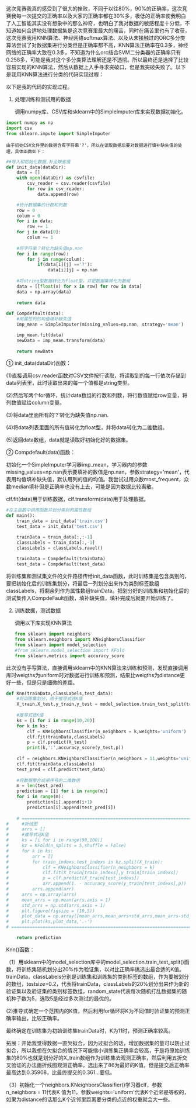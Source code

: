 这次竞赛我真的感受到了很大的挫败，不同于以往80%，90%的正确率，这次竞赛我每一次提交的正确率以及大家的正确率都在30%多，极低的正确率使我明白了人工智能其实没有想象中的那么神奇，也明白了我对数据的敏感程度十分低，不知道如何合适地处理数据集是这次竞赛里最大的痛苦，同时在痛苦里也有了收获，这次竞赛我用KNN算法、神经网络softmax算法、以及从未接触过的ORC多分类算法尝试了对数据集进行分类但是正确率都不高，KNN算法正确率在0.3多，神经网络的正确率大致在0.3多，不知道为什么orc结合SVM二分类器的正确率只有0.258多，可能是我对这个多分类算法理解还是不透彻。所以最终还是选择了比较容易实现的KNN算法，然后从数据上入手寻求突破口，但是我突破失败了。以下是我用KNN算法进行分类的代码实现过程：

以下是我的代码的实现过程。

1. 处理训练和测试用的数据

   调用numpy库、CSV库和sklearn中的SimpleImputer库来实现数据初始化。

```python
import numpy as np
import csv
from sklearn.impute import SimpleImputer
```

 	由于初始CSV文件里的数据含有字符串'?'，所以在读取数据后要对数据进行填补缺失值的处理，具体函数如下：

```python
##导入和初始化数据,补全缺省值
def init_data(dataDir):
    data = []
    with open(dataDir) as csvfile:
        csv_reader = csv.reader(csvfile)  
        for row in csv_reader:  
            data.append(row)

    #统计数据集的行数和列数
    row = 0
    colum = 0
    for i in data:
        row += 1
    for j in data[0]:
        colum += 1
     
    #将字符串？转化为缺失值np.nan
    for i in range(row):
        for j in range(colum):
            if(data[i][j] =='?'):
                data[i][j] = np.nan
     
    #将string型数据转化为float型，并把数据集转化为数组
    data = [[float(x) for x in row] for row in data]
    data = np.array(data)
    
    return data
    
def Compdefault(data):
    #用属性列的均值填补缺失值
    imp_mean = SimpleImputer(missing_values=np.nan, strategy='mean')

    imp_mean.fit(data)
    newData = imp_mean.transform(data)
    
    return newData

```

① init_data(dataDir)函数：

(1)直接调用csv.reader函数对CSV文件按行读取，将读取到的每一行依次存储到data列表里，此时读取出来的每一个值都是string类型。

(2)然后写两个for循环，统计data数组的行数和列数，将行数值赋给row变量，将列数值赋给column变量。

(3)将data里面所有的'?'转化为缺失值np.nan.

(4)将data列表里面的所有值转化为float型，并将data转化为二维数组。

(5)返回data数组，data就是读取好初始化好的数据集。

② Compdefault(data)函数：

初始化一个SimpleImputer学习器imp_mean，学习器内的参数missing_values=np.nan表示要填补的数值是np.nan，参数strategy='mean'，代表用均值填补缺失值，默认用列的值的均值。我尝试过用众数most_frequent，众数median填补但是正确率也没有上去，可能是因为数据比较离散。

clf.fit(data)用于训练数据，clf.transform(data)用于处理数据。

```python
#在主函数中调用函数并划分类别和属性数组
def main():
    train_data = init_data('train.csv')
    test_data = init_data('test.csv')                                                

    trainData = train_data[:,:-1]
    classLabels = train_data[:,-1]
    classLabels = classLabels.ravel()
    
    trainData = Compdefault(trainData)
    test_data = Compdefault(test_data)
```

将训练集和测试集文件的文件路径传给init_data函数，此时训练集是包含类别的，要把初始化后的训练集划分，将最后一列划分出来作为类别标签数组classLabels，将剩余列作为属性数组trainData。把划分好的训练集和初始化后的测试集传入CompdeFault函数，填补缺失值，填补完成后就要开始训练了。



2. 训练数据，测试数据

   调用以下库实现KNN算法

   ```python
   from sklearn import neighbors
   from sklearn.neighbors import KNeighborsClassifier
   from sklearn import model_selection
   #from sklearn.model_selection import KFold
   from sklearn.metrics import accuracy_score
   ```

此次没有手写算法，直接调用sklearn中的KNN算法来训练和预测，发现直接调用库时weigths为uniform时对数据进行训练和预测，结果比weigths为distance更好一些，但是只是细微的差距。

```python
def Knn(trainData,classLabels,test_data):
    #将训练集划分，用于推导式选K值
    X_train,X_test,y_train,y_test = model_selection.train_test_split(trainData,classLabels, test_size=0.2,random_state=5)
                                                               
    #推导式选K值
    ks = [i for i in range(10,20)]
    for k in ks:
        clf = KNeighborsClassifier(n_neighbors = k,weights='uniform')
        clf.fit(trainData,classLabels)
        p = clf.predict(X_test)
        print(k,':',accuracy_score(y_test,p)) 
        
    clf = neighbors.KNeighborsClassifier(n_neighbors = 11,weights='uniform')
    clf.fit(trainData,classLabels)
    test_pred = clf.predict(test_data)
    
    #将数据整合成带序号的二维数组
    m = len(test_pred)
    prediction = [[] for i in range(m)]
    for i in range(m):  
        prediction[i].append(i+1)
        prediction[i].append(test_pred[i])
        
    # =============================================================================
#     #折线图
#     arrs = []
#     #推导式选K值
#     ks = [i for i in range(90,100)]
#     kz = KFold(n_splits = 5,shuffle = False)
#     for k in ks:
#         arr = []
#         for train_indexs,test_indexs in kz.split(X_train):
#             clf = KNeighborsClassifier(n_neighbors = k)
#             clf.fit(X_train[train_indexs],y_train[train_indexs])
#             p = clf.predict(X_train[test_indexs])
#             arr.append(1. - accuracy_score(y_train[test_indexs],p))
#         arrs.append(arr)
#     arrs = np.array(arrs)
#     mean_arrs = np.mean(arrs,axis = 1)
#     std_arrs = np.std(arrs,axis = 1)
#     plt.figure(figsize = (10,5))
#     plot_data = np.array([mean_arrs,mean_arrs+std_arrs,mean_arrs-std_arrs]).T
#     plt.plot(ks,plot_data,'.-')
# =============================================================================

    return prediction
```

Knn()函数：

（1）用sklearn中的model_selection库中的model_selection.train_test_split()函数，将训练集随机划分出20%作为验证集，以对比正确率挑选出最合适的K值。trainData，classLabels分别是训练集和训练集的类别标签的数组，作为要被划分的数组，testsize=0.2，代表将trainData，classLabels的20%划分出来作为新的验证集以及验证集的类别标签数组，random_state代表每次随机打乱数据集的随机种子数为5，选取5是经过多次测试的最优的。

(2)推导式确定一个范围内的K值，然后利用for循环将K为不同值时验证集的预测正确率输出，比较正确率。

最终确定在训练集为初始训练集trainData时，K为11时，预测正确率较高。

拓展：开始我觉得数据一直欠拟合，因为过拟合的话，增加数据集的量可以防止过拟合，所以我想在欠拟合的情况下可能缩小训练集正确率会较高，于是将原始训练集的80%也就是划分好的X_train数组作为训练集去观测正确率，然后利用五折交叉验证的办法画折线图观测正确率，选出来了86为最好的K值，但是提交后正确率最高达到0.35908，比最终提交的0.361...要低。

（3）初始化一个neighbors.KNeighborsClassifier()学习器clf，参数n_neighbors = 11代表K 值为11，参数weights='uniform'代表K个近邻是等权的，如果为distance的话那么K个近邻里距离要分类的点近的权重就会大一些。



